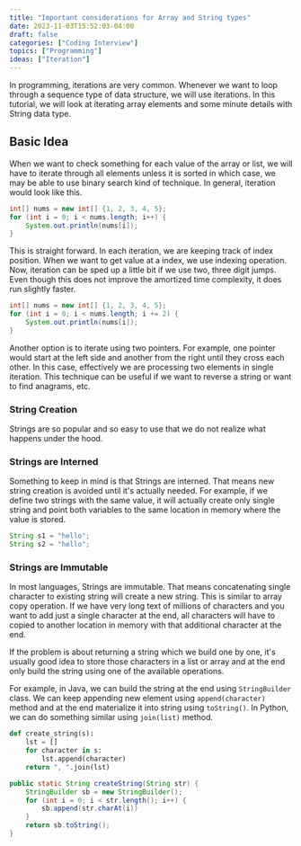 ```yaml
---
title: "Important considerations for Array and String types"
date: 2023-11-03T15:52:03-04:00
draft: false
categories: ["Coding Interview"]
topics: ["Programming"]
ideas: ["Iteration"]
---
```


In programming, iterations are very common. Whenever we want to loop through a sequence type of data structure, we will use iterations. In this tutorial, we will look at iterating array elements and some minute details with String data type.
<!--more-->

## Basic Idea

When we want to check something for each value of the array or list, we will have to iterate through all elements unless it is sorted in which case, we may be able to use binary search kind of technique. In general, iteration would look like this.

```java
int[] nums = new int[] {1, 2, 3, 4, 5};
for (int i = 0; i < nums.length; i++) {
    System.out.println(nums[i]);
}
```

This is straight forward. In each iteration, we are keeping track of index position. When we want to get value at a index, we use indexing operation.
Now, iteration can be sped up a little bit if we use two, three digit jumps. Even though this does not improve the amortized time complexity, it does run slightly faster.

```java
int[] nums = new int[] {1, 2, 3, 4, 5};
for (int i = 0; i < nums.length; i += 2) {
    System.out.println(nums[i]);
}
```

Another option is to iterate using two pointers. For example, one pointer would start at the left side and another from the right until they cross each other. In this case, effectively we are processing two elements in single iteration. This technique can be useful if we want to reverse a string or want to find anagrams, etc.

### String Creation

Strings are so popular and so easy to use that we do not realize what happens under the hood.

### Strings are Interned

Something to keep in mind is that Strings are interned. That means new string creation is avoided until it's actually needed. For example, if we define two strings with the same value, it will actually create only single string and point both variables to the same location in memory where the value is stored.

```java
String s1 = "hello";
String s2 = "hello";
```

### Strings are Immutable
In most languages, Strings are immutable. That means concatenating single character to existing string will create a new string. This is similar to array copy operation. If we have very long text of millions of characters and you want to add just a single character at the end, all characters will have to copied to another location in memory with that additional character at the end.

If the problem is about returning a string which we build one by one, it's usually good idea to store those characters in a list or array and at the end only build the string using one of the available operations.

For example, in Java, we can build the string at the end using `StringBuilder` class. We can keep appending new element using `append(character)` method and at the end materialize it into string using `toString()`. In Python, we can do something similar using `join(list)` method.

```python
def create_string(s):
    lst = []
    for character in s:
        lst.append(character)
    return ", ".join(lst)
```

```java
public static String createString(String str) {
    StringBuilder sb = new StringBuilder();
    for (int i = 0; i < str.length(); i++) {
        sb.append(str.charAt(i))
    }
    return sb.toString();
}
```